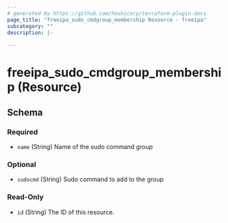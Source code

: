 ```yaml
---
# generated by https://github.com/hashicorp/terraform-plugin-docs
page_title: "freeipa_sudo_cmdgroup_membership Resource - freeipa"
subcategory: ""
description: |-
  
---
```


# freeipa_sudo_cmdgroup_membership (Resource)





<!-- schema generated by tfplugindocs -->
## Schema

### Required

- `name` (String) Name of the sudo command group

### Optional

- `sudocmd` (String) Sudo command to add to the group

### Read-Only

- `id` (String) The ID of this resource.
